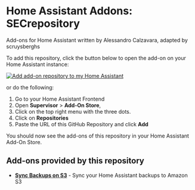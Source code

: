 # Home Assistant Addons: SECrepository

Add-ons for Home Assistant written by Alessandro Calzavara, adapted by scruysberghs

To add this repository, click the button below to open the add-on on your Home Assistant instance:

[![Add add-on repository to my Home Assistant](https://my.home-assistant.io/badges/supervisor_add_addon_repository.svg)](https://my.home-assistant.io/redirect/supervisor_add_addon_repository/?repository_url=https%3A%2F%2Fgithub.com%2Fscruysberghs%2Fha-addons)

or do the following:

1. Go to your Home Assistant Frontend
2. Open **Supervisor** > **Add-On Store**,
3. Click on the top right menu with the three dots.
4. Click on **Repositories**
5. Paste the URL of this GitHub Repository and click **Add**

You should now see the add-ons of this repository in your Home Assistant Add-On Store.

## Add-ons provided by this repository

- **[Sync Backups on S3](/sync-backups-s3)** - Sync your Home Assistant backups to Amazon S3